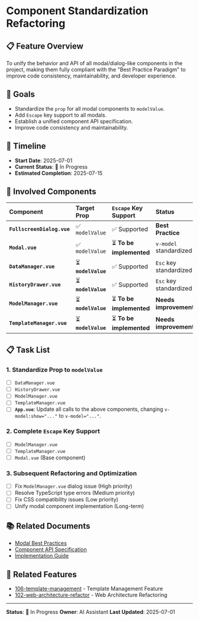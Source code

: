 # Component Standardization Refactoring

## 📋 Feature Overview

To unify the behavior and API of all modal/dialog-like components in the project, making them fully compliant with the "Best Practice Paradigm" to improve code consistency, maintainability, and developer experience.

## 🎯 Goals

- Standardize the `prop` for all modal components to `modelValue`.
- Add `Escape` key support to all modals.
- Establish a unified component API specification.
- Improve code consistency and maintainability.

## 📅 Timeline

- **Start Date**: 2025-07-01
- **Current Status**: 🔄 In Progress
- **Estimated Completion**: 2025-07-15

## 🎯 Involved Components

| Component | Target Prop | `Escape` Key Support | Status |
| :--- | :--- | :--- | :--- |
| **`FullscreenDialog.vue`** | ✅ `modelValue` | ✅ Supported | **Best Practice** |
| **`Modal.vue`** | ✅ `modelValue` | ⏳ **To be implemented** | `v-model` standardized |
| **`DataManager.vue`** | ⏳ **`modelValue`** | ✅ Supported | `Esc` key standardized |
| **`HistoryDrawer.vue`** | ⏳ **`modelValue`** | ✅ Supported | `Esc` key standardized |
| **`ModelManager.vue`** | ⏳ **`modelValue`** | ⏳ **To be implemented** | **Needs improvement** |
| **`TemplateManager.vue`** | ⏳ **`modelValue`** | ⏳ **To be implemented** | **Needs improvement** |

## 📋 Task List

### 1. Standardize Prop to `modelValue`
- [ ] `DataManager.vue`
- [ ] `HistoryDrawer.vue`
- [ ] `ModelManager.vue`
- [ ] `TemplateManager.vue`
- [ ] **`App.vue`**: Update all calls to the above components, changing `v-model:show="..."` to `v-model="..."`.

### 2. Complete `Escape` Key Support
- [ ] `ModelManager.vue`
- [ ] `TemplateManager.vue`
- [ ] `Modal.vue` (Base component)

### 3. Subsequent Refactoring and Optimization
- [ ] Fix `ModelManager.vue` dialog issue (High priority)
- [ ] Resolve TypeScript type errors (Medium priority)
- [ ] Fix CSS compatibility issues (Low priority)
- [ ] Unify modal component implementation (Long-term)

## 📚 Related Documents

- [Modal Best Practices](./best-practices.md)
- [Component API Specification](./api-specification.md)
- [Implementation Guide](./implementation-guide.md)

## 🔗 Related Features

- [106-template-management](../106-template-management/) - Template Management Feature
- [102-web-architecture-refactor](../102-web-architecture-refactor/) - Web Architecture Refactoring

---

**Status**: 🔄 In Progress
**Owner**: AI Assistant
**Last Updated**: 2025-07-01
